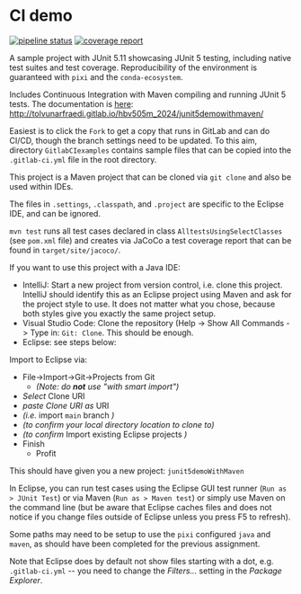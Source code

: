 # CI demo

[![pipeline status](https://gitlab.com/tolvunarfraedi/hbv505m_2024/junit5demowithmaven/badges/cidemo/pipeline.svg?ignore_skipped=true)](https://gitlab.com/tolvunarfraedi/hbv505m_2024/junit5demowithmaven/-/tree/cidemo)
[![coverage report](https://gitlab.com/tolvunarfraedi/hbv505m_2024/junit5demowithmaven/badges/cidemo/coverage.svg)](https://gitlab.com/tolvunarfraedi/hbv505m_2024/junit5demowithmaven/-/tree/cidemo)

A sample project with JUnit 5.11 showcasing JUnit 5 testing, including native
test suites and test coverage. Reproducibility of the environment is guaranteed
with `pixi` and the `conda-ecosystem`.

Includes Continuous Integration with Maven compiling and running JUnit 5 tests.
The documentation is [here](http://tolvunarfraedi.gitlab.io/hbv505m_2024/junit5demowithmaven/): http://tolvunarfraedi.gitlab.io/hbv505m_2024/junit5demowithmaven/

Easiest is to click the `Fork` to get a copy that runs in GitLab and can do CI/CD, though the branch settings need to be updated. To this aim, directory `GitlabCIexamples` contains sample files that can be copied into the `.gitlab-ci.yml` file in the root directory.

This project is a Maven project that can be cloned via `git clone` and also be
used within IDEs.

The files in `.settings`, `.classpath`, and `.project` are specific to the
Eclipse IDE, and can be ignored.

`mvn test` runs all test cases declared in class `AlltestsUsingSelectClasses`
(see `pom.xml` file) and creates via JaCoCo a test coverage report that can be
found in `target/site/jacoco/`.

If you want to use this project with a Java IDE:

- IntelliJ: Start a new project from version control, i.e. clone this project.
  IntelliJ should identify this as an Eclipse project using Maven and ask for
  the project style to use. It does not matter what you chose, because both
  styles give you exactly the same project setup.
- Visual Studio Code: Clone the repository (Help -> Show All Commands -> Type
  in: `Git: Clone`. This should be enough.
- Eclipse: see steps below:

Import to Eclipse via:

- File->Import->Git->Projects from Git
  - _(Note: do **not** use "with smart import")_
- _Select_ Clone URI
- _paste Clone URI as_ URI
- _(i.e._ import `main` branch _)_
- _(to confirm your local directory location to clone to)_
- _(to confirm_ Import existing Eclipse projects _)_
- Finish
  - Profit

This should have given you a new project: `junit5demoWithMaven`

In Eclipse, you can run test cases using the Eclipse GUI test runner (`Run as >
JUnit Test`) or via Maven (`Run as > Maven test`) or simply use Maven on the
command line (but be aware that Eclipse caches files and does not notice if you
change files outside of Eclipse unless you press F5 to refresh).

Some paths may need to be setup to use the `pixi` configured `java` and `maven`,
as should have been completed for the previous assignment.

Note that Eclipse does by default not show files starting with a dot, e.g.
`.gitlab-ci.yml` -- you need to change the _Filters..._ setting in the _Package
Explorer_.
